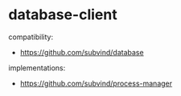 database-client
========

compatibility:
- https://github.com/subvind/database

implementations:
- https://github.com/subvind/process-manager